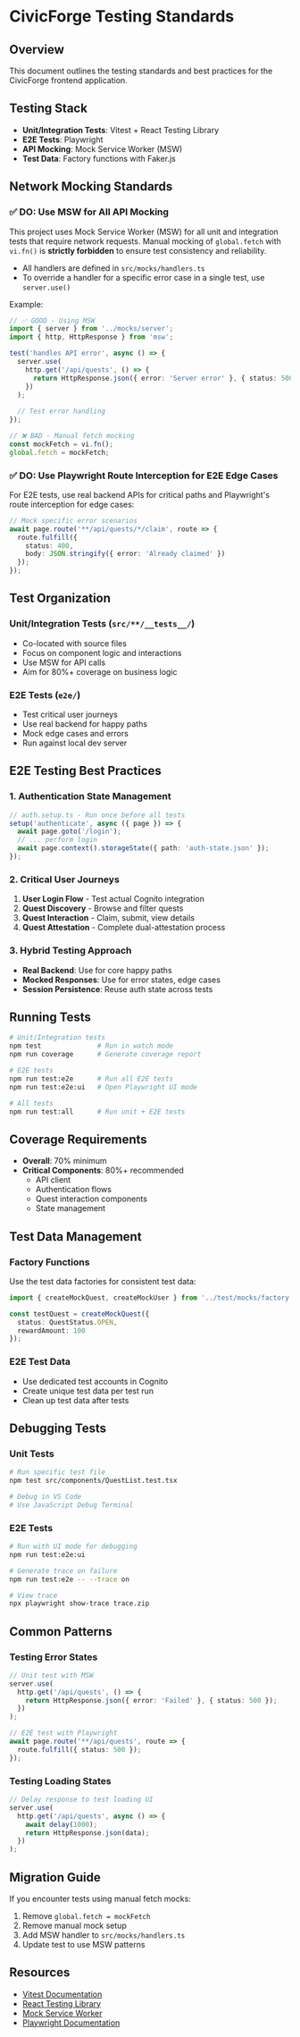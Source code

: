 # CivicForge Testing Standards

## Overview

This document outlines the testing standards and best practices for the CivicForge frontend application.

## Testing Stack

- **Unit/Integration Tests**: Vitest + React Testing Library
- **E2E Tests**: Playwright
- **API Mocking**: Mock Service Worker (MSW)
- **Test Data**: Factory functions with Faker.js

## Network Mocking Standards

### ✅ DO: Use MSW for All API Mocking

This project uses Mock Service Worker (MSW) for all unit and integration tests that require network requests. Manual mocking of `global.fetch` with `vi.fn()` is **strictly forbidden** to ensure test consistency and reliability.

- All handlers are defined in `src/mocks/handlers.ts`
- To override a handler for a specific error case in a single test, use `server.use()`

Example:
```typescript
// ✅ GOOD - Using MSW
import { server } from '../mocks/server';
import { http, HttpResponse } from 'msw';

test('handles API error', async () => {
  server.use(
    http.get('/api/quests', () => {
      return HttpResponse.json({ error: 'Server error' }, { status: 500 });
    })
  );
  
  // Test error handling
});

// ❌ BAD - Manual fetch mocking
const mockFetch = vi.fn();
global.fetch = mockFetch;
```

### ✅ DO: Use Playwright Route Interception for E2E Edge Cases

For E2E tests, use real backend APIs for critical paths and Playwright's route interception for edge cases:

```typescript
// Mock specific error scenarios
await page.route('**/api/quests/*/claim', route => {
  route.fulfill({
    status: 400,
    body: JSON.stringify({ error: 'Already claimed' })
  });
});
```

## Test Organization

### Unit/Integration Tests (`src/**/__tests__/`)
- Co-located with source files
- Focus on component logic and interactions
- Use MSW for API calls
- Aim for 80%+ coverage on business logic

### E2E Tests (`e2e/`)
- Test critical user journeys
- Use real backend for happy paths
- Mock edge cases and errors
- Run against local dev server

## E2E Testing Best Practices

### 1. Authentication State Management
```typescript
// auth.setup.ts - Run once before all tests
setup('authenticate', async ({ page }) => {
  await page.goto('/login');
  // ... perform login
  await page.context().storageState({ path: 'auth-state.json' });
});
```

### 2. Critical User Journeys
1. **User Login Flow** - Test actual Cognito integration
2. **Quest Discovery** - Browse and filter quests
3. **Quest Interaction** - Claim, submit, view details
4. **Quest Attestation** - Complete dual-attestation process

### 3. Hybrid Testing Approach
- **Real Backend**: Use for core happy paths
- **Mocked Responses**: Use for error states, edge cases
- **Session Persistence**: Reuse auth state across tests

## Running Tests

```bash
# Unit/Integration tests
npm test              # Run in watch mode
npm run coverage      # Generate coverage report

# E2E tests
npm run test:e2e      # Run all E2E tests
npm run test:e2e:ui   # Open Playwright UI mode

# All tests
npm run test:all      # Run unit + E2E tests
```

## Coverage Requirements

- **Overall**: 70% minimum
- **Critical Components**: 80%+ recommended
  - API client
  - Authentication flows
  - Quest interaction components
  - State management

## Test Data Management

### Factory Functions
Use the test data factories for consistent test data:

```typescript
import { createMockQuest, createMockUser } from '../test/mocks/factory';

const testQuest = createMockQuest({
  status: QuestStatus.OPEN,
  rewardAmount: 100
});
```

### E2E Test Data
- Use dedicated test accounts in Cognito
- Create unique test data per test run
- Clean up test data after tests

## Debugging Tests

### Unit Tests
```bash
# Run specific test file
npm test src/components/QuestList.test.tsx

# Debug in VS Code
# Use JavaScript Debug Terminal
```

### E2E Tests
```bash
# Run with UI mode for debugging
npm run test:e2e:ui

# Generate trace on failure
npm run test:e2e -- --trace on

# View trace
npx playwright show-trace trace.zip
```

## Common Patterns

### Testing Error States
```typescript
// Unit test with MSW
server.use(
  http.get('/api/quests', () => {
    return HttpResponse.json({ error: 'Failed' }, { status: 500 });
  })
);

// E2E test with Playwright
await page.route('**/api/quests', route => {
  route.fulfill({ status: 500 });
});
```

### Testing Loading States
```typescript
// Delay response to test loading UI
server.use(
  http.get('/api/quests', async () => {
    await delay(1000);
    return HttpResponse.json(data);
  })
);
```

## Migration Guide

If you encounter tests using manual fetch mocks:

1. Remove `global.fetch = mockFetch`
2. Remove manual mock setup
3. Add MSW handler to `src/mocks/handlers.ts`
4. Update test to use MSW patterns

## Resources

- [Vitest Documentation](https://vitest.dev/)
- [React Testing Library](https://testing-library.com/docs/react-testing-library/intro/)
- [Mock Service Worker](https://mswjs.io/)
- [Playwright Documentation](https://playwright.dev/)